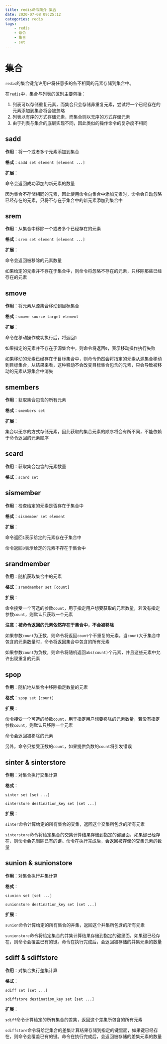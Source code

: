```yaml
---
title: redis命令简介 集合
date: 2020-07-08 09:25:12
categories: redis
tags:
	- redis
	- 命令
	- 集合
	- set
---
```


# 集合

`redis`的集合键允许用户将任意多的各不相同的元素存储到集合中。

在`redis`中，集合与列表的区别主要包括：

1. 列表可以存储重复元素，而集合只会存储非重复元素，尝试将一个已经存在的元素添加到集合将会被忽略
2. 列表以有序的方式存储元素，而集合则以无序的方式存储元素
3. 由于列表与集合的底层实现不同，因此类似的操作命令的复杂度不相同



## sadd

**作用**：将一个或者多个元素添加到集合

**格式**：`sadd set element [element ...]`

**扩展**：

命令会返回成功添加的新元素的数量

因为集合不存储相同的元素，因此使用命令向集合中添加元素时，命令会自动忽略已经存在的元素，只将不存在于集合中的新元素添加到集合中



## srem

**作用**：从集合中移除一个或者多个已经存在的元素

**格式**：`srem set element [element ...]`

**扩展**：

命令会返回被移除的元素数量

如果给定的元素并不存在于集合中，则命令将忽略不存在的元素，只移除那些已经存在的元素



## smove

**作用**：将元素从源集合移动到目标集合

**格式**：`smove source target element`

**扩展**：

命令在移动操作成功执行后，将返回`1`

如果指定的元素并不存在于源集合中，则命令将返回`0`，表示移动操作执行失败

如果移动的元素已经存在于目标集合中，则命令仍然会将指定的元素从源集合移动到目标集合，从结果来看，这种移动不会改变目标集合包含的元素，只会导致被移动的元素从源集合中消失



## smembers

**作用**：获取集合包含的所有元素

**格式**：`smembers set`

**扩展**：

集合以无序的方式存储元素，因此获取的集合元素的顺序将会有所不同，不能依赖于命令返回的元素顺序



## scard

**作用**：获取集合包含的元素数量

**格式**：`scard set`



## sismember

**作用**：检查给定的元素是否存在于集合中

**格式**：`sismember set element`

**扩展**：

命令返回`1`表示给定的元素存在于集合中

命令返回`0`表示给定的元素不存在于集合中



## srandmember

**作用**：随机获取集合中的元素

**格式**：`srandmember set [count]`

**扩展**：

命令接受一个可选的参数`count`，用于指定用户想要获取的元素数量，若没有指定参数`count`，则默认只获取一个元素

**注意：被命令返回的元素依然存在于集合中，不会被移除**

如果参数`count`为正数，则命令将返回`count`个不重复的元素。当`count`大于集合中包含的元素数量时，命令将返回集合中包含的所有元素

如果参数`count`为负数，则命令将随机返回`abs(count)`个元素，并且这些元素中允许出现重复的元素



## spop

**作用**：随机地从集合中移除指定数量的元素

**格式**：`spop set [count]`

**扩展**：

命令接受一个可选的参数`count`，用于指定用户想要移除的元素数量，若没有指定参数`count`，则默认只移除一个元素

命令会返回被移除的元素

另外，命令只接受正数的`count`，如果提供负数的`count`将引发错误



## sinter & sinterstore

**作用**：对集合执行交集计算

**格式**：

`sinter set [set ...]`

`sinterstore destination_key set [set ...]`

**扩展**：

`sinter`命令计算给定的所有集合的交集，返回这个交集所包含的所有元素

`sinterstore`命令将给定集合的交集计算结果存储到指定的键里面，如果键已经存在，则命令会先删除已有的键。命令在执行完成后，会返回被存储的交集元素的数量



## sunion & sunionstore

**作用**：对集合执行并集计算

**格式**：

`siunion set [set ...]`

`sunionstore destination_key set [set ...]`

**扩展**：

`sunion`命令计算给定的所有集合的并集，返回这个并集所包含的所有元素

`sunionstore`命令将给定集合的并集计算结果存储到指定的键里面，如果键已经存在，则命令会覆盖已有的键。命令在执行完成后，会返回被存储的并集元素的数量



## sdiff & sdiffstore

**作用**：对集合执行差集计算

**格式**：

`sdiff set [set ...]`

`sdiffstore destination_key set [set ...]`

**扩展**：

`sdiff`命令计算给定的所有集合的差集，返回这个差集所包含的所有元素

`sdiffstore`命令将给定集合的差集计算结果存储到指定的键里面，如果键已经存在，则命令会覆盖已有的键。命令在执行完成后，会返回被存储的差集元素的数量
